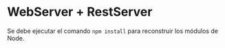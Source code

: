 # WebServer + RestServer

Se debe ejecutar el comando ```npm install``` para reconstruir los módulos de Node.
